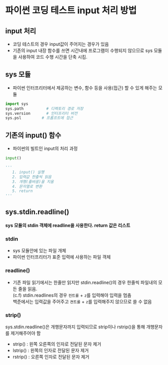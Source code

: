 # 파이썬 코딩 테스트 input 처리 방법

## input 처리

- 코딩 테스트의 경우 input값이 주어지는 경우가 있음
- 기존의 input 내장 함수를 쓰면 시간내에 프로그램이 수행되지 않으므로
  sys 모듈을 사용하여 코드 수행 시간을 단축 시킴.

## sys 모듈

- 파이썬 인터프리터에서 제공하는 변수, 함수 등을 사용(접근) 할 수 있게 해주는 모듈

```python
import sys
sys.path          # 디렉토리 경로 저장
sys.version       # 인터프리터 버전
sys.psl         # 프롬프트에 접근
```

## 기존의 input() 함수

- 파이썬의 빌트인 input의 처리 과정

```python
input()

'''
   1. input() 실행
   2. 입력값 한줄씩 읽음
   3. 개행(줄바꿈)을 지움
   4. 문자열로 변환
   5. return
'''
```

## sys.stdin.readline()

#### sys 모듈의 stdin 객체에 readline을 사용한다. return 값은 리스트

### stdin

- sys 모듈안에 있는 파일 개체
- 파이썬 인터프리터가 표준 입력에 사용하는 파일 객체

### readline()

- 기존 파일 읽기에서는 한줄만 읽지만 stdin.readline()의 경우 한줄씩 파일내의 모든 줄을 읽음.  
  (c.f) stdin.readlines의 경우 `컨트롤` + `z`를 입력해야 입력을 멈춤  
  백준에서는 입력값을 주어주고 `켠트롤` + `z`를 입력해주지 않으므로 쓸 수 없음

### strip()

sys.stdin.readline()은 개행문자까지 입력되므로 strip이나 rstrip()을 통해 개행문자를 제거해주어야 함

- strip() : 왼쪽 오른쪽의 인자로 전달된 문자 제거
- lstrip() : 왼쪽의 인자로 전달된 문자 제거
- rstrip() : 오른쪽 인자로 전달된 문자 제거
